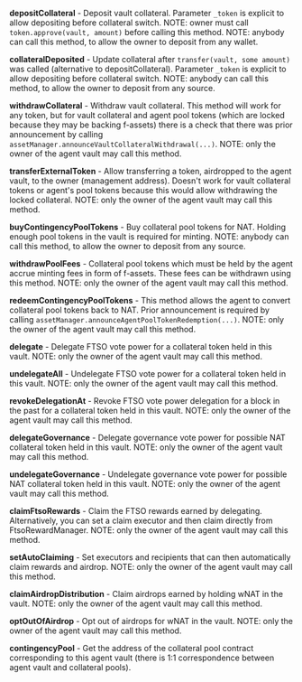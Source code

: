 **depositCollateral** - Deposit vault collateral. Parameter `_token` is explicit to allow depositing before collateral switch.
NOTE: owner must call `token.approve(vault, amount)` before calling this method. NOTE: anybody can call this method, to allow the owner to deposit from any wallet.

**collateralDeposited** - Update collateral after `transfer(vault, some amount)` was called (alternative to depositCollateral). Parameter `_token` is explicit to allow depositing before collateral switch.
NOTE: anybody can call this method, to allow the owner to deposit from any source.

**withdrawCollateral** - Withdraw vault collateral. This method will work for any token, but for vault collateral and agent pool tokens (which are locked because they may be backing f-assets) there is a check that there was prior announcement by calling `assetManager.announceVaultCollateralWithdrawal(...)`.
NOTE: only the owner of the agent vault may call this method.

**transferExternalToken** - Allow transferring a token, airdropped to the agent vault, to the owner (management address). Doesn't work for vault collateral tokens or agent's pool tokens  because this would allow withdrawing the locked collateral.
NOTE: only the owner of the agent vault may call this method.

**buyContingencyPoolTokens** - Buy collateral pool tokens for NAT. Holding enough pool tokens in the vault is required for minting.
NOTE: anybody can call this method, to allow the owner to deposit from any source.

**withdrawPoolFees** - Collateral pool tokens which must be held by the agent accrue minting fees in form of f-assets. These fees can be withdrawn using this method.
NOTE: only the owner of the agent vault may call this method.

**redeemContingencyPoolTokens** - This method allows the agent to convert collateral pool tokens back to NAT. Prior announcement is required by calling `assetManager.announceAgentPoolTokenRedemption(...)`.
NOTE: only the owner of the agent vault may call this method.

**delegate** - Delegate FTSO vote power for a collateral token held in this vault.
NOTE: only the owner of the agent vault may call this method.

**undelegateAll** - Undelegate FTSO vote power for a collateral token held in this vault.
NOTE: only the owner of the agent vault may call this method.

**revokeDelegationAt** - Revoke FTSO vote power delegation for a block in the past for a collateral token held in this vault.
NOTE: only the owner of the agent vault may call this method.

**delegateGovernance** - Delegate governance vote power for possible NAT collateral token held in this vault.
NOTE: only the owner of the agent vault may call this method.

**undelegateGovernance** - Undelegate governance vote power for possible NAT collateral token held in this vault.
NOTE: only the owner of the agent vault may call this method.

**claimFtsoRewards** - Claim the FTSO rewards earned by delegating. Alternatively, you can set a claim executor and then claim directly from FtsoRewardManager.
NOTE: only the owner of the agent vault may call this method.

**setAutoClaiming** - Set executors and recipients that can then automatically claim rewards and airdrop.
NOTE: only the owner of the agent vault may call this method.

**claimAirdropDistribution** - Claim airdrops earned by holding wNAT in the vault.
NOTE: only the owner of the agent vault may call this method.

**optOutOfAirdrop** - Opt out of airdrops for wNAT in the vault.
NOTE: only the owner of the agent vault may call this method.

**contingencyPool** - Get the address of the collateral pool contract corresponding to this agent vault (there is 1:1 correspondence between agent vault and collateral pools).
